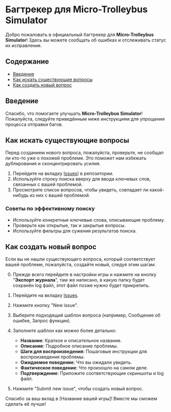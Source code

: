 # Багтрекер для Micro-Trolleybus Simulator

Добро пожаловать в официальный багтрекер для **Micro-Trolleybus Simulator**! Здесь вы можете сообщать об ошибках и отслеживать статус их исправления.

## Содержание

- [Введение](#введение)
- [Как искать существующие вопросы](#как-искать-существующие-вопросы)
- [Как создать новый вопрос](#как-создать-новый-вопрос)

## Введение

Спасибо, что помогаете улучшать **Micro-Trolleybus Simulator**! Пожалуйста, следуйте приведённым ниже инструкциям для упрощения процесса отправки багов.

## Как искать существующие вопросы

Перед созданием нового вопроса, пожалуйста, проверьте, не сообщал ли кто-то уже о похожей проблеме. Это поможет нам избежать дублирования и сконцентрировать усилия.

1. Перейдите на вкладку [Issues]([https://github.com/KostyanSigaev/Micro-Trolleybus_Simulator_bugtracker/issues)) в репозитории.
2. Используйте строку поиска вверху для ввода ключевых слов, связанных с вашей проблемой.
3. Просмотрите список вопросов, чтобы увидеть, совпадает ли какой-нибудь из них с вашей проблемой.

### Советы по эффективному поиску

- Используйте конкретные ключевые слова, описывающие проблему.
- Проверьте как открытые, так и закрытые вопросы.
- Используйте фильтры для сужения результатов поиска.

## Как создать новый вопрос

Если вы не нашли существующего вопроса, который соответствует вашей проблеме, пожалуйста, создайте новый, следуя этим шагам:

0. Прежде всего перейдите в настройки игры и нажмите на кнопку "**Экспорт журнала**", там же написано, в какую папку будет сохранён log файл, этот файл позже нужно будет прикрепить.
1. Перейдите на вкладку [Issues](https://github.com/KostyanSigaev/Micro-Trolleybus_Simulator_bugtracker/issues).
2. Нажмите кнопку "New issue".
3. Выберите подходящий шаблон вопроса (например, Сообщение об ошибке, Запрос функции).
4. Заполните шаблон как можно более детально:
   - **Название**: Краткое и описательное название.
   - **Описание**: Подробное описание проблемы.
   - **Шаги для воспроизведения**: Пошаговые инструкции для воспроизведения проблемы.
   - **Ожидаемое поведение**: Что вы ожидали увидеть.
   - **Фактическое поведение**: Что произошло на самом деле.
   - **Подтверждение**: Приложите соответствующие скриншоты и log файл.

5. Нажмите "Submit new issue", чтобы создать новый вопрос.

Спасибо за ваш вклад в [Название вашей игры]! Вместе мы сможем сделать её лучше!
